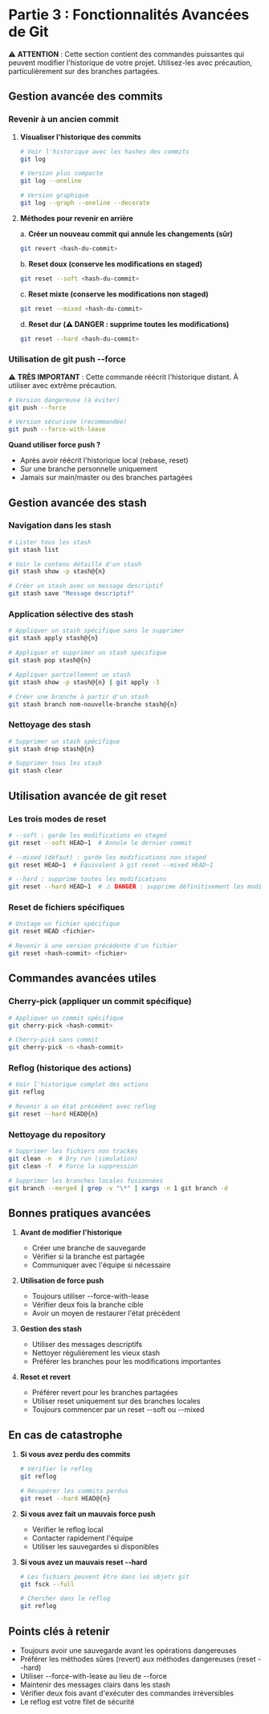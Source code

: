 # Partie 3 : Fonctionnalités Avancées de Git

⚠️ **ATTENTION** : Cette section contient des commandes puissantes qui peuvent modifier l'historique de votre projet. Utilisez-les avec précaution, particulièrement sur des branches partagées.

## Gestion avancée des commits

### Revenir à un ancien commit

1. **Visualiser l'historique des commits**
   ```bash
   # Voir l'historique avec les hashes des commits
   git log

   # Version plus compacte
   git log --oneline

   # Version graphique
   git log --graph --oneline --decorate
   ```

2. **Méthodes pour revenir en arrière**

   a. **Créer un nouveau commit qui annule les changements (sûr)**
   ```bash
   git revert <hash-du-commit>
   ```

   b. **Reset doux (conserve les modifications en staged)**
   ```bash
   git reset --soft <hash-du-commit>
   ```

   c. **Reset mixte (conserve les modifications non staged)**
   ```bash
   git reset --mixed <hash-du-commit>
   ```

   d. **Reset dur (⚠️ DANGER : supprime toutes les modifications)**
   ```bash
   git reset --hard <hash-du-commit>
   ```

### Utilisation de git push --force

⚠️ **TRÈS IMPORTANT** : Cette commande réécrit l'historique distant. À utiliser avec extrême précaution.

```bash
# Version dangereuse (à éviter)
git push --force

# Version sécurisée (recommandée)
git push --force-with-lease
```

**Quand utiliser force push ?**
- Après avoir réécrit l'historique local (rebase, reset)
- Sur une branche personnelle uniquement
- Jamais sur main/master ou des branches partagées

## Gestion avancée des stash

### Navigation dans les stash
```bash
# Lister tous les stash
git stash list

# Voir le contenu détaillé d'un stash
git stash show -p stash@{n}

# Créer un stash avec un message descriptif
git stash save "Message descriptif"
```

### Application sélective des stash
```bash
# Appliquer un stash spécifique sans le supprimer
git stash apply stash@{n}

# Appliquer et supprimer un stash spécifique
git stash pop stash@{n}

# Appliquer partiellement un stash
git stash show -p stash@{n} | git apply -3

# Créer une branche à partir d'un stash
git stash branch nom-nouvelle-branche stash@{n}
```

### Nettoyage des stash
```bash
# Supprimer un stash spécifique
git stash drop stash@{n}

# Supprimer tous les stash
git stash clear
```

## Utilisation avancée de git reset

### Les trois modes de reset
```bash
# --soft : garde les modifications en staged
git reset --soft HEAD~1  # Annule le dernier commit

# --mixed (défaut) : garde les modifications non staged
git reset HEAD~1  # Équivalent à git reset --mixed HEAD~1

# --hard : supprime toutes les modifications
git reset --hard HEAD~1  # ⚠️ DANGER : supprime définitivement les modifications
```

### Reset de fichiers spécifiques
```bash
# Unstage un fichier spécifique
git reset HEAD <fichier>

# Revenir à une version précédente d'un fichier
git reset <hash-commit> <fichier>
```

## Commandes avancées utiles

### Cherry-pick (appliquer un commit spécifique)
```bash
# Appliquer un commit spécifique
git cherry-pick <hash-commit>

# Cherry-pick sans commit
git cherry-pick -n <hash-commit>
```

### Reflog (historique des actions)
```bash
# Voir l'historique complet des actions
git reflog

# Revenir à un état précédent avec reflog
git reset --hard HEAD@{n}
```

### Nettoyage du repository
```bash
# Supprimer les fichiers non trackés
git clean -n  # Dry run (simulation)
git clean -f  # Force la suppression

# Supprimer les branches locales fusionnées
git branch --merged | grep -v "\*" | xargs -n 1 git branch -d
```

## Bonnes pratiques avancées

1. **Avant de modifier l'historique**
   - Créer une branche de sauvegarde
   - Vérifier si la branche est partagée
   - Communiquer avec l'équipe si nécessaire

2. **Utilisation de force push**
   - Toujours utiliser --force-with-lease
   - Vérifier deux fois la branche cible
   - Avoir un moyen de restaurer l'état précédent

3. **Gestion des stash**
   - Utiliser des messages descriptifs
   - Nettoyer régulièrement les vieux stash
   - Préférer les branches pour les modifications importantes

4. **Reset et revert**
   - Préférer revert pour les branches partagées
   - Utiliser reset uniquement sur des branches locales
   - Toujours commencer par un reset --soft ou --mixed

## En cas de catastrophe

1. **Si vous avez perdu des commits**
   ```bash
   # Vérifier le reflog
   git reflog

   # Récupérer les commits perdus
   git reset --hard HEAD@{n}
   ```

2. **Si vous avez fait un mauvais force push**
   - Vérifier le reflog local
   - Contacter rapidement l'équipe
   - Utiliser les sauvegardes si disponibles

3. **Si vous avez un mauvais reset --hard**
   ```bash
   # Les fichiers peuvent être dans les objets git
   git fsck --full

   # Chercher dans le reflog
   git reflog
   ```

## Points clés à retenir

- Toujours avoir une sauvegarde avant les opérations dangereuses
- Préférer les méthodes sûres (revert) aux méthodes dangereuses (reset --hard)
- Utiliser --force-with-lease au lieu de --force
- Maintenir des messages clairs dans les stash
- Vérifier deux fois avant d'exécuter des commandes irréversibles
- Le reflog est votre filet de sécurité